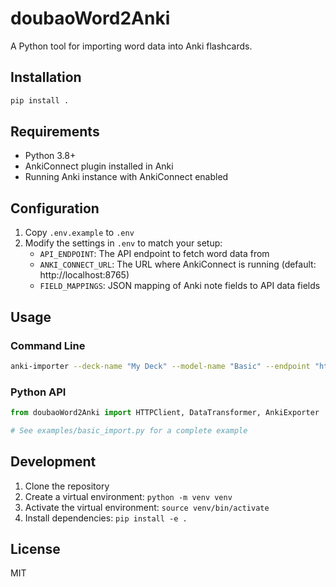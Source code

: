 # doubaoWord2Anki

A Python tool for importing word data into Anki flashcards.

## Installation

```bash
pip install .
```

## Requirements

- Python 3.8+
- AnkiConnect plugin installed in Anki
- Running Anki instance with AnkiConnect enabled

## Configuration

1. Copy `.env.example` to `.env`
2. Modify the settings in `.env` to match your setup:
   - `API_ENDPOINT`: The API endpoint to fetch word data from
   - `ANKI_CONNECT_URL`: The URL where AnkiConnect is running (default: http://localhost:8765)
   - `FIELD_MAPPINGS`: JSON mapping of Anki note fields to API data fields

## Usage

### Command Line

```bash
anki-importer --deck-name "My Deck" --model-name "Basic" --endpoint "http://api.example.com/words"
```

### Python API

```python
from doubaoWord2Anki import HTTPClient, DataTransformer, AnkiExporter

# See examples/basic_import.py for a complete example
```

## Development

1. Clone the repository
2. Create a virtual environment: `python -m venv venv`
3. Activate the virtual environment: `source venv/bin/activate`
4. Install dependencies: `pip install -e .`

## License

MIT